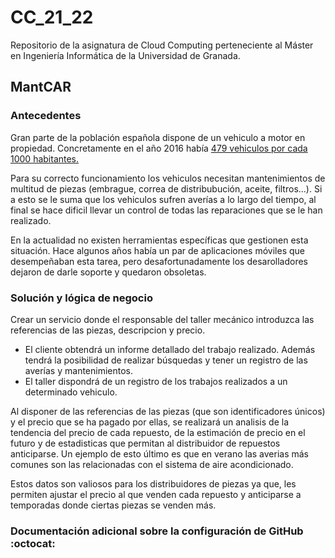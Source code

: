
# CC_21_22

Repositorio de la asignatura de Cloud Computing perteneciente al Máster en Ingeniería Informática de la Universidad de Granada.


## MantCAR

### Antecedentes

Gran parte de la población española dispone de un vehiculo a motor en propiedad. Concretamente en el año 2016 había [479 vehiculos por cada 1000 habitantes.](https://www.lavanguardia.com/vida/20160911/41235900406/en-espana-hay-479-automoviles-por-cada-1000-habitantes.html)

Para su correcto funcionamiento los vehiculos necesitan mantenimientos de multitud de piezas
(embrague, correa de distribubución, aceite, filtros...). Si a esto se le suma que los vehiculos sufren averías a lo largo del tiempo, al final se hace dificil llevar un control de todas las reparaciones que se le han realizado.

En la actualidad no existen herramientas específicas que gestionen esta situación. Hace algunos años había un par de aplicaciones móviles que desempeñaban esta tarea, pero desafortunadamente los desarolladores dejaron de darle soporte y quedaron obsoletas.

### Solución y lógica de negocio

Crear un servicio donde el responsable del taller mecánico introduzca las referencias de las piezas, descripcion y precio.

- El cliente obtendrá un informe detallado del trabajo realizado. Además tendrá la posibilidad de realizar búsquedas y tener un registro de las averías y mantenimientos.
- El taller dispondrá de un registro de los trabajos realizados a un determinado vehiculo.

Al disponer de las referencias de las piezas (que son identificadores únicos) y el precio que se ha pagado por ellas, se realizará un analisis de la tendencia del precio de cada repuesto, de la estimación de precio en el futuro y de estadisticas que permitan al distribuidor de repuestos anticiparse. Un ejemplo de esto último es que en verano las averias más comunes son las relacionadas con el sistema de aire acondicionado.

Estos datos son valiosos para los distribuidores de piezas ya que, les permiten ajustar el precio al que venden cada repuesto y anticiparse a temporadas donde ciertas piezas se venden más. 

### Documentación adicional sobre la configuración de GitHub :octocat:



